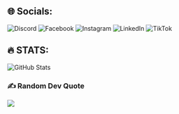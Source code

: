 
## 🌐 Socials:
![Discord](https://img.shields.io/badge/Discord-%237289DA.svg?logo=discord&logoColor=white) ![Facebook](https://img.shields.io/badge/Facebook-%231877F2.svg?logo=Facebook&logoColor=white) ![Instagram](https://img.shields.io/badge/Instagram-%23E4405F.svg?logo=Instagram&logoColor=white) ![LinkedIn](https://img.shields.io/badge/LinkedIn-%230077B5.svg?logo=linkedin&logoColor=white) ![TikTok](https://img.shields.io/badge/TikTok-%23000000.svg?logo=TikTok&logoColor=white)

## 🔥 STATS:
![GitHub Stats](https://github-readme-stats.vercel.app/api?username=pasta-lover69&show_icons=true)


### ✍️ Random Dev Quote
![](https://quotes-github-readme.vercel.app/api?type=horizontal&theme=radical)

